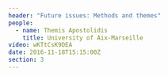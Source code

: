 ```yaml
---
header: "Future issues: Methods and themes"
people:
  - name: Themis Apostolidis
    title: University of Aix-Marseille
video: wKTtCsK9DEA
date: 2016-11-18T15:15:00Z
section: 3
---
```

